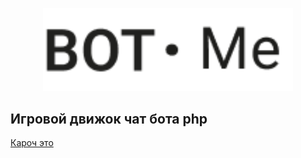 <p align="center">
<img src="public_html/img/Logo.png" width="400">
</p>

 

## Игровой движок чат бота php

[Кароч это  ](https://www.youtube.com/watch?v=0MzQjRlsmPg)
 
